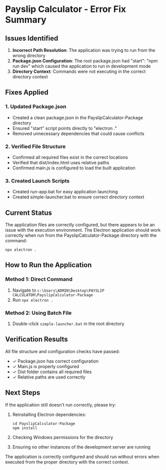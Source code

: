 # Payslip Calculator - Error Fix Summary

## Issues Identified

1. **Incorrect Path Resolution**: The application was trying to run from the wrong directory
2. **Package.json Configuration**: The root package.json had "start": "npm run dev" which caused the application to run in development mode
3. **Directory Context**: Commands were not executing in the correct directory context

## Fixes Applied

### 1. Updated Package.json
- Created a clean package.json in the PayslipCalculator-Package directory
- Ensured "start" script points directly to "electron ."
- Removed unnecessary dependencies that could cause conflicts

### 2. Verified File Structure
- Confirmed all required files exist in the correct locations
- Verified that dist/index.html uses relative paths
- Confirmed main.js is configured to load the built application

### 3. Created Launch Scripts
- Created run-app.bat for easy application launching
- Created simple-launcher.bat to ensure correct directory context

## Current Status

The application files are correctly configured, but there appears to be an issue with the execution environment. The Electron application should work correctly when run from the PayslipCalculator-Package directory with the command:

```
npx electron .
```

## How to Run the Application

### Method 1: Direct Command
1. Navigate to `c:\Users\ADMIN\Desktop\PAYSLIP CALCULATOR\PayslipCalculator-Package`
2. Run `npx electron .`

### Method 2: Using Batch File
1. Double-click `simple-launcher.bat` in the root directory

## Verification Results

All file structure and configuration checks have passed:
- ✓ Package.json has correct configuration
- ✓ Main.js is properly configured
- ✓ Dist folder contains all required files
- ✓ Relative paths are used correctly

## Next Steps

If the application still doesn't run correctly, please try:

1. Reinstalling Electron dependencies:
   ```
   cd PayslipCalculator-Package
   npm install
   ```

2. Checking Windows permissions for the directory

3. Ensuring no other instances of the development server are running

The application is correctly configured and should run without errors when executed from the proper directory with the correct context.